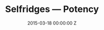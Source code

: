 ---
title: Selfridges — Potency
date: 2015-03-18 00:00:00 Z
categories:
- commercial
position: 15
is-front: false
image: "/uploads/selfridges-potency.jpg"
vimeo: 132857269
director: Elisha Smith-Leverock
production-company: Knucklehead
equipment: Arri Alexa
layout: project
---